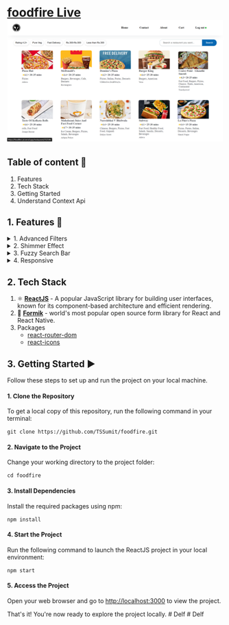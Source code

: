 # [foodfire Live](https://foodfire-pi.vercel.app/)![1715961405405](image/README/ScreenShot.png)

## Table of content 📝

1. Features
2. Tech Stack
3. Getting Started
4. Understand Context Api

## 1. Features 🎯

<details><summary>1. Advanced Filters</summary>

</details>

<details><summary>2. Shimmer Effect</summary>

</details>

<details><summary>3. Fuzzy Search Bar</summary>

</details>

<details><summary>4. Responsive</summary>

</details>

## 2. Tech Stack

[](https://github.com/TSSumit/foodfire?tab=readme-ov-file#2-tech-stack)

1. ⚛️ **[ReactJS](https://react.dev/)** - A popular JavaScript library for building user interfaces, known for its component-based architecture and efficient rendering.
2. 💎 **[Formik](https://formik.org/)** - world's most popular open source form library for React and React Native.
3. Packages
   * [react-router-dom](https://reactrouter.com/web/guides/quick-start)
   * [react-icons](https://react-icons.github.io/react-icons/)

## 3. Getting Started ▶️

[](https://github.com/TSSumit/foodfire?tab=readme-ov-file#3-getting-started-%EF%B8%8F)

Follow these steps to set up and run the project on your local machine.

#### 1. Clone the Repository

[](https://github.com/TSSumit/foodfire?tab=readme-ov-file#1-clone-the-repository)

To get a local copy of this repository, run the following command in your terminal:

```shell
git clone https://github.com/TSSumit/foodfire.git
```

#### 2. Navigate to the Project

[](https://github.com/TSSumit/foodfire?tab=readme-ov-file#2-navigate-to-the-project)

Change your working directory to the project folder:

```shell
cd foodfire
```

#### 3. Install Dependencies

[](https://github.com/TSSumit/foodfire?tab=readme-ov-file#3-install-dependencies)

Install the required packages using npm:

```shell
npm install
```

#### 4. Start the Project

[](https://github.com/TSSumit/foodfire?tab=readme-ov-file#4-start-the-project)

Run the following command to launch the ReactJS project in your local environment:

```shell
npm start
```

#### 5. Access the Project

[](https://github.com/TSSumit/foodfire?tab=readme-ov-file#5-access-the-project)

Open your web browser and go to [http://localhost:3000](http://localhost:3000/) to view the project.

That's it! You're now ready to explore the project locally.
#   D e l f 
 
 #   D e l f 
 
 